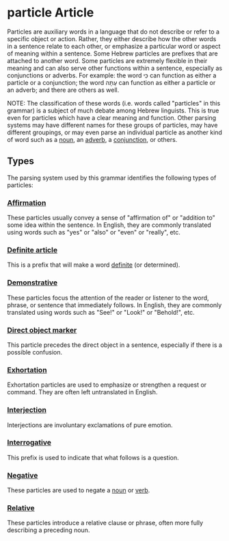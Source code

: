 # particle Article
Particles are auxiliary words in a language that do not describe or refer to a specific object or action. Rather, they either describe how the other words in a sentence relate to each other, or emphasize a particular word or aspect of meaning within a sentence. Some Hebrew particles are prefixes that are attached to another word.  Some particles are extremely flexible in their meaning and can also serve other functions within a sentence, especially as conjunctions or adverbs.  For example: the word כִּי can function as either a particle or a conjunction; the word עַתָּה can function as either a particle or an adverb; and there are others as well.

NOTE: The classification of these words (i.e. words called "particles" in this grammar) is a subject of much debate among Hebrew linguists.  This is true even for particles which have a clear meaning and function. Other parsing systems may have different names for these groups of particles, may have different groupings, or may even parse an individual particle as another kind of word such as a [noun](https://git.door43.org/Door43/en-uhg/src/master/content/noun/02.md), an [adverb](https://git.door43.org/Door43/en-uhg/src/master/content/adverb/02.md), a [conjunction](https://git.door43.org/Door43/en-uhg/src/master/content/conjunction/02.md), or others. 

## Types
The parsing system used by this grammar identifies the following types of particles:

### [Affirmation](https://git.door43.org/Door43/en-uhg/src/master/content/particle_affirmation/02.md)	
These particles usually convey a sense of "affirmation of" or "addition to" some idea within the sentence.  In English, they are commonly translated using words such as "yes" or "also" or "even" or "really", etc.
 
### [Definite article](https://git.door43.org/Door43/en-uhg/src/master/content/particle_definite_article/02.md)
This is a prefix that will make a word [definite](https://git.door43.org/Door43/en-uhg/src/master/content/state_determined/02.md) (or determined).
 
### [Demonstrative](https://git.door43.org/Door43/en-uhg/src/master/content/particle_demonstrative/02.md)	
These particles focus the attention of the reader or listener to the word, phrase, or sentence that immediately follows. In English, they are commonly translated using words such as "See!" or "Look!" or "Behold!", etc.

### [Direct object marker](https://git.door43.org/Door43/en-uhg/src/master/content/particle_direct_object_marker/02.md)
This particle precedes the direct object in a sentence, especially if there is a possible confusion.

### [Exhortation](https://git.door43.org/Door43/en-uhg/src/master/content/particle_exhortation/02.md)	
Exhortation particles are used to emphasize or strengthen a request or command. They are often left untranslated in English.

### [Interjection](https://git.door43.org/Door43/en-uhg/src/master/content/particle_interjection/02.md)	
Interjections are involuntary exclamations of pure emotion.

### [Interrogative](https://git.door43.org/Door43/en-uhg/src/master/content/particle_interrogative/02.md)	
This prefix is used to indicate that what follows is a question.

### [Negative](https://git.door43.org/Door43/en-uhg/src/master/content/particle_negative/02.md)	
These particles are used to negate a [noun](https://git.door43.org/Door43/en-uhg/src/master/content/noun/02.md) or [verb](https://git.door43.org/Door43/en-uhg/src/master/content/verb/02.md).

### [Relative](https://git.door43.org/Door43/en-uhg/src/master/content/particle_relative/02.md)
These particles introduce a relative clause or phrase, often more fully describing a preceding noun.